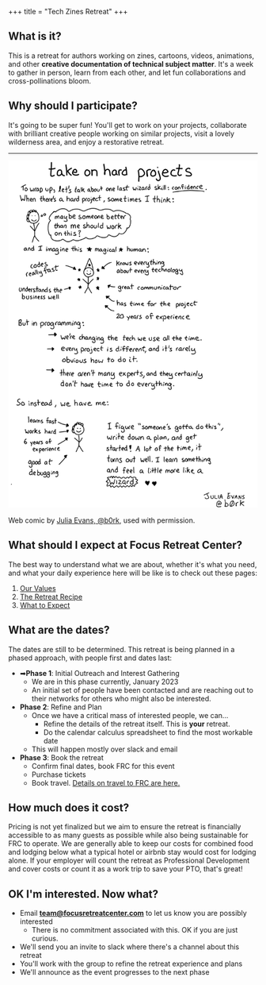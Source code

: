 +++
title = "Tech Zines Retreat"
+++

## What is it?

This is a retreat for authors working on zines, cartoons, videos, animations, and other **creative documentation of technical subject matter**. It's a week to gather in person, learn from each other, and let fun collaborations and cross-pollinations bloom.

## Why should I participate?

It's going to be super fun! You'll get to work on your projects, collaborate with brilliant creative people working on similar projects, visit a lovely wilderness area, and enjoy a restorative retreat.

----

![Take on hard projects](take-on-hard-projects.png)

Web comic by [Julia Evans, @b0rk](https://wizardzines.com/comics/take-on-hard-projects/), used with permission.

## What should I expect at Focus Retreat Center?

The best way to understand what we are about, whether it's what you need, and what your daily experience here will be like is to check out these pages:

1. [Our Values](/values)
1. [The Retreat Recipe](/recipe)
1. [What to Expect](/what-to-expect)

## What are the dates?

The dates are still to be determined. This retreat is being planned in a phased approach, with people first and dates last:

* ➡**Phase 1**: Initial Outreach and Interest Gathering
  * We are in this phase currently, January 2023
  * An initial set of people have been contacted and are reaching out to their networks for others who might also be interested.
* **Phase 2**: Refine and Plan
  * Once we have a critical mass of interested people, we can…
    * Refine the details of the retreat itself. This is **your** retreat.
    * Do the calendar calculus spreadsheet to find the most workable date
  * This will happen mostly over slack and email
* **Phase 3**: Book the retreat
  * Confirm final dates, book FRC for this event
  * Purchase tickets
  * Book travel. [Details on travel to FRC are here.](/travel)

## How much does it cost?

Pricing is not yet finalized but we aim to ensure the retreat is financially accessible to as many guests as possible while also being sustainable for FRC to operate. We are generally able to keep our costs for combined food and lodging below what a typical hotel or airbnb stay would cost for lodging alone. If your employer will count the retreat as Professional Development and cover costs or count it as a work trip to save your PTO, that's great!


## OK I'm interested. Now what?

* Email **team@focusretreatcenter.com** to let us know you are possibly interested
  * There is no commitment associated with this. OK if you are just curious.
* We'll send you an invite to slack where there's a channel about this retreat
* You'll work with the group to refine the retreat experience and plans
* We'll announce as the event progresses to the next phase
